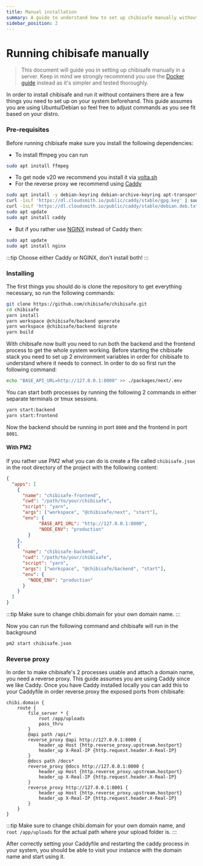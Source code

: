 ```yaml
---
title: Manual installation
summary: A guide to understand how to set up chibisafe manually without Docker
sidebar_position: 2
---
```


# Running chibisafe manually

> This document will guide you in setting up chibisafe manually in a server. Keep in mind we strongly recommend you use the [Docker guide](/guides/docs/installation/running-with-docker) instead as it's simpler and tested thoroughly.

In order to install chibisafe and run it without containers there are a few things you need to set up on your system beforehand. This guide assumes you are using Ubuntu/Debian so feel free to adjust commands as you see fit based on your distro.

### Pre-requisites
Before running chibisafe make sure you install the following dependencies:

- To install ffmpeg you can run 
```bash
sudo apt install ffmpeg
```
- To get node v20 we recommend you install it via [volta.sh](https://volta.sh/)
- For the reverse proxy we recommend using [Caddy](https://caddyserver.com/)
```bash
sudo apt install -y debian-keyring debian-archive-keyring apt-transport-https curl
curl -1sLf 'https://dl.cloudsmith.io/public/caddy/stable/gpg.key' | sudo gpg --dearmor -o /usr/share/keyrings/caddy-stable-archive-keyring.gpg
curl -1sLf 'https://dl.cloudsmith.io/public/caddy/stable/debian.deb.txt' | sudo tee /etc/apt/sources.list.d/caddy-stable.list
sudo apt update
sudo apt install caddy
```
- But if you rather use [NGINX](https://www.nginx.com/) instead of Caddy then:
```bash
sudo apt update
sudo apt install nginx
```
:::tip
  Choose either Caddy or NGINX, don't install both!
:::

### Installing
The first things you should do is clone the repository to get everything necessary, so run the following commands:
```bash
git clone https://github.com/chibisafe/chibisafe.git
cd chibisafe
yarn install
yarn workspace @chibisafe/backend generate
yarn workspace @chibisafe/backend migrate
yarn build
```

With chibisafe now built you need to run both the backend and the frontend process to get the whole system working. Before starting the chibisafe stack you need to set up 2 environment variables in order for chibisafe to understand where it needs to connect. In order to do so first run the following command:
```bash
echo "BASE_API_URL=http://127.0.0.1:8000" >> ./packages/next/.env
```

You can start both processes by running the following 2 commands in either separate terminals or tmux sessions.
```bash
yarn start:backend
yarn start:frontend
```
Now the backend should be running in port `8000` and the frontend in port `8001`.

#### With PM2

If you rather use PM2 what you can do is create a file called `chibisafe.json` in the root directory of the project with the following content:
```json
{
  "apps": [
    {
      "name": "chibisafe-frontend",
      "cwd": "/path/to/your/chibisafe",
      "script": "yarn",
      "args": ["workspace", "@chibisafe/next", "start"],
      "env": {
            "BASE_API_URL": "http://127.0.0.1:8000",
            "NODE_ENV": "production"
        }
    },
    {
      "name": "chibisafe-backend",
      "cwd": "/path/to/your/chibisafe",
      "script": "yarn",
      "args": ["workspace", "@chibisafe/backend", "start"],
      "env": {
        "NODE_ENV": "production"
      }
    }
  ]
}
```

:::tip
  Make sure to change chibi.domain for your own domain name.
:::

Now you can run the following command and chibisafe will run in the background
```bash
pm2 start chibisafe.json
```


### Reverse proxy
In order to make chibisafe's 2 processes usable and attach a domain name, you need a reverse proxy. This guide assumes you are using Caddy since we like Caddy.
Once you have Caddy installed locally you can add this to your Caddyfile in order reverse proxy the exposed ports from chibisafe:

```caddy title="/etc/caddy/Caddyfile"
chibi.domain {
	route {
		file_server * {
			root /app/uploads
			pass_thru
		}
		@api path /api/*
		reverse_proxy @api http://127.0.0.1:8000 {
			header_up Host {http.reverse_proxy.upstream.hostport}
			header_up X-Real-IP {http.request.header.X-Real-IP}
		}
		@docs path /docs*
		reverse_proxy @docs http://127.0.0.1:8000 {
			header_up Host {http.reverse_proxy.upstream.hostport}
			header_up X-Real-IP {http.request.header.X-Real-IP}
		}
		reverse_proxy http://127.0.0.1:8001 {
			header_up Host {http.reverse_proxy.upstream.hostport}
			header_up X-Real-IP {http.request.header.X-Real-IP}
		}
	}
}
```
:::tip
  Make sure to change chibi.domain for your own domain name, and `root /app/uploads` for the actual path where your upload folder is.
:::

After correctly setting your Caddyfile and restarting the caddy process in your system, you should be able to visit your instance with the domain name and start using it.
